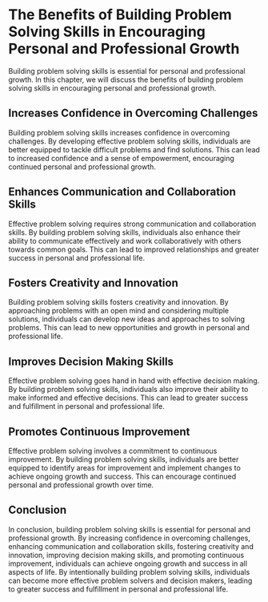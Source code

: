 The Benefits of Building Problem Solving Skills in Encouraging Personal and Professional Growth
===========================================================================================================================================

Building problem solving skills is essential for personal and professional growth. In this chapter, we will discuss the benefits of building problem solving skills in encouraging personal and professional growth.

Increases Confidence in Overcoming Challenges
---------------------------------------------

Building problem solving skills increases confidence in overcoming challenges. By developing effective problem solving skills, individuals are better equipped to tackle difficult problems and find solutions. This can lead to increased confidence and a sense of empowerment, encouraging continued personal and professional growth.

Enhances Communication and Collaboration Skills
-----------------------------------------------

Effective problem solving requires strong communication and collaboration skills. By building problem solving skills, individuals also enhance their ability to communicate effectively and work collaboratively with others towards common goals. This can lead to improved relationships and greater success in personal and professional life.

Fosters Creativity and Innovation
---------------------------------

Building problem solving skills fosters creativity and innovation. By approaching problems with an open mind and considering multiple solutions, individuals can develop new ideas and approaches to solving problems. This can lead to new opportunities and growth in personal and professional life.

Improves Decision Making Skills
-------------------------------

Effective problem solving goes hand in hand with effective decision making. By building problem solving skills, individuals also improve their ability to make informed and effective decisions. This can lead to greater success and fulfillment in personal and professional life.

Promotes Continuous Improvement
-------------------------------

Effective problem solving involves a commitment to continuous improvement. By building problem solving skills, individuals are better equipped to identify areas for improvement and implement changes to achieve ongoing growth and success. This can encourage continued personal and professional growth over time.

Conclusion
----------

In conclusion, building problem solving skills is essential for personal and professional growth. By increasing confidence in overcoming challenges, enhancing communication and collaboration skills, fostering creativity and innovation, improving decision making skills, and promoting continuous improvement, individuals can achieve ongoing growth and success in all aspects of life. By intentionally building problem solving skills, individuals can become more effective problem solvers and decision makers, leading to greater success and fulfillment in personal and professional life.
